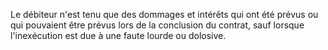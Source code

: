 Le débiteur n'est tenu que des dommages et intérêts qui ont été prévus ou qui pouvaient être prévus lors de la conclusion du contrat, sauf lorsque l'inexécution est due à une faute lourde ou dolosive.

